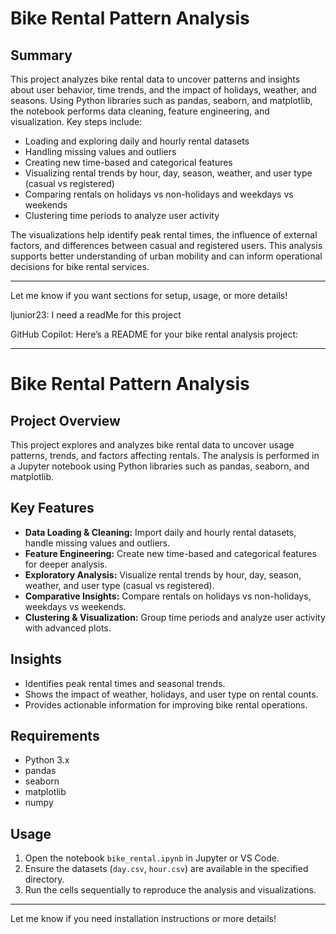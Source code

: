 # Bike Rental Pattern Analysis

## Summary

This project analyzes bike rental data to uncover patterns and insights about user behavior, time trends, and the impact of holidays, weather, and seasons. Using Python libraries such as pandas, seaborn, and matplotlib, the notebook performs data cleaning, feature engineering, and visualization. Key steps include:

- Loading and exploring daily and hourly rental datasets
- Handling missing values and outliers
- Creating new time-based and categorical features
- Visualizing rental trends by hour, day, season, weather, and user type (casual vs registered)
- Comparing rentals on holidays vs non-holidays and weekdays vs weekends
- Clustering time periods to analyze user activity

The visualizations help identify peak rental times, the influence of external factors, and differences between casual and registered users. This analysis supports better understanding of urban mobility and can inform operational decisions for bike rental services.

---

Let me know if you want sections for setup, usage, or more details!

ljunior23: I need a readMe for this project

GitHub Copilot: Here’s a README for your bike rental analysis project:

---

# Bike Rental Pattern Analysis

## Project Overview

This project explores and analyzes bike rental data to uncover usage patterns, trends, and factors affecting rentals. The analysis is performed in a Jupyter notebook using Python libraries such as pandas, seaborn, and matplotlib.

## Key Features

- **Data Loading & Cleaning:** Import daily and hourly rental datasets, handle missing values and outliers.
- **Feature Engineering:** Create new time-based and categorical features for deeper analysis.
- **Exploratory Analysis:** Visualize rental trends by hour, day, season, weather, and user type (casual vs registered).
- **Comparative Insights:** Compare rentals on holidays vs non-holidays, weekdays vs weekends.
- **Clustering & Visualization:** Group time periods and analyze user activity with advanced plots.

## Insights

- Identifies peak rental times and seasonal trends.
- Shows the impact of weather, holidays, and user type on rental counts.
- Provides actionable information for improving bike rental operations.

## Requirements

- Python 3.x
- pandas
- seaborn
- matplotlib
- numpy

## Usage

1. Open the notebook `bike_rental.ipynb` in Jupyter or VS Code.
2. Ensure the datasets (`day.csv`, `hour.csv`) are available in the specified directory.
3. Run the cells sequentially to reproduce the analysis and visualizations.

---

Let me know if you need installation instructions or more details!
